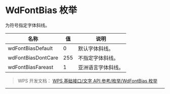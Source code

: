 # WdFontBias 枚举

为符号指定字体斜线。

| 名称               | 值  | 说明               |
|--------------------|-----|--------------------|
| wdFontBiasDefault  | 0   | 默认字体斜线。     |
| wdFontBiasDontCare | 255 | 不指定字体斜线。   |
| wdFontBiasFareast  | 1   | 亚洲语言字体斜线。 |

> WPS 开发文档： [WPS 基础接口/文字 API 参考/枚举/WdFontBias 枚举](https://qn.cache.wpscdn.cn/encs/doc/office_v19/topics/WPS%20%E5%9F%BA%E7%A1%80%E6%8E%A5%E5%8F%A3/%E6%96%87%E5%AD%97%20API%20%E5%8F%82%E8%80%83/%E6%9E%9A%E4%B8%BE/WdFontBias%20%E6%9E%9A%E4%B8%BE.html)

------------------------------------------------------------------------
